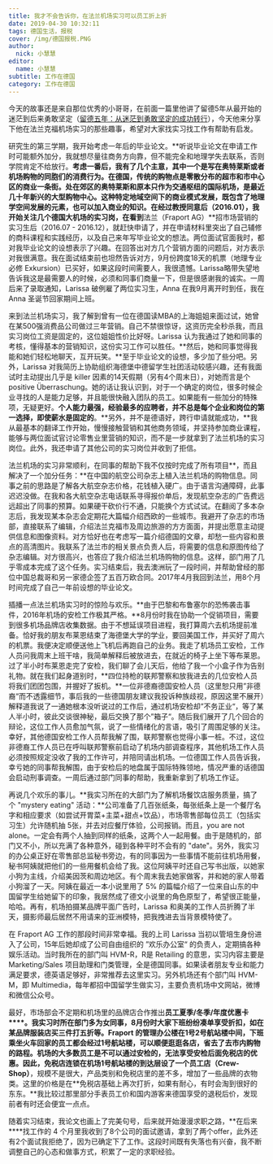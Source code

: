 ```yaml
---
title: 我才不会告诉你，在法兰机场实习可以员工折上折
date: 2019-04-30 10:32:11
tags: 德国生活，报税
cover: /img/德国报税.PNG
author: 
  nick: 小慧慧
editor:
  name: 小慧慧
subtitle: 工作在德国
category: 工作在德国
---
```


今天的故事还是来自那位优秀的小哥哥，在前面一篇里他讲了留德5年从最开始的迷茫到后来勇敢坚定（[留德五年：从迷茫到勇敢坚定的成功转行](http://mp.weixin.qq.com/s?__biz=MzI0OTE4MTY1Ng==&mid=2649565014&idx=1&sn=af2a953bd51d24e0fb462fa8acbf0866&chksm=f18ce3e1c6fb6af766c2b0026ad57560bb36aaef29ddc5270d9e043cabff473e9580f41e5c62&scene=21#wechat_redirect)），今天他来分享下他在法兰克福机场实习的那些趣事，希望对大家找实习找工作有帮助有启发。

  

研究生的第三学期，我开始考虑一年后的毕业论文。**听说毕业论文在申请工作时可能额外加分，我就想尽量往商务方向靠，但不能完全和地理学失去联系，否则学院肯定不给放行。**考虑一番后，我有了几个主意，其中一个是写在奥特莱斯或者机场购物的同胞们的消费行为。在德国，传统的购物点是零散分布的超市和市中心区的商业一条街。处在郊区的奥特莱斯和原本只作为交通枢纽的国际机场，是最近几十年新兴的大型购物中心。这种特定地域空间下的商业模式发展，既包含了地理学空间发展的元素，也可以加入商业的知识。在经过教授同意后（2016.01），我开始关注几个德国大机场的实习岗，在看到**法兰（Fraport AG）**招市场营销的实习生后（2016.07 - 2016.12），就赶快申请了，并在申请材料里突出了自己辅修的商科课程和实践经历，以及自己来年写毕业论文的想法。两位面试官面我时，都对我毕业论文的设想表示了兴趣。在回答出对方几个营销方面的问题后，对方表示对我很满意。我在面试结束前也坦然告诉对方，9月份跨度18天的机票（地理专业必修 Exkursion）已买好，如果这段时间需要人，我很遗憾。Larissa略带失望地告诉我这是最需要人的时候，必须和同事们商量一下，但是很感谢我的诚实。一周后来了录取通知，Larissa 破例雇了两位实习生，Anna 在我9月离开时到任，我在 Anna 圣诞节回家期间上班。

  

来到法兰机场实习，我了解到曾有一位在德国读MBA的上海姐姐来面过试，她曾在某500强消费品公司做过三年营销。自己不禁很惊讶，这资历完全秒杀我，而且实习岗位工资是固定的，这位姐姐性价比好呀。Larissa 认为我通过了她和同事的考核，懂得基本的营销知识，这份实习工作可以胜任。**然后，她和同事觉得我能和她们轻松地聊天，互开玩笑。**至于毕业论文的设想，多少加了些分吧。另外，Larissa 对我简历上协助组织海德堡中德留学生社团活动较感兴趣，还有我面试时主动提出几乎是 killer 因素的14天假期（另有4个周末日），对她而言是个 positive Überraschung。她的话让我认识到，对于一个确定的岗位，很多时候企业寻找的人是能力足够，并且能很快融入团队的员工。如果能有一些加分的特殊项，无疑更好。**个人能力最强，经验最多的应聘者，并不总是每个企业和岗位的第一选择，即使薪水是固定的**。**另外，并不是德语好，跨行申请就能成功，**我从最基本的翻译工作开始，慢慢接触营销和其他商务领域，并坚持参加商业课程，能够与两位面试官讨论零售业里营销的知识，而不是一步就拿到了法兰机场的实习岗位。此外，我还申请了其他公司的实习岗位并收到了拒信。



法兰机场的实习非常顺利，在同事的帮助下我不仅按时完成了所有项目**，而且解决了一个加分任务：**在中国的航空公司杂志上植入法兰机场的购物信息。同事之前的思路是了解各大航空杂志价格，花钱植入硬广。由于语言沟通障碍，此事迟迟没做。在我和各大航空杂志电话联系寻得报价单后，发现航空杂志的广告费远远超出了同事的预算。如果硬干砍价行不通，只能换个方式试试。在翻阅了多本杂志后，我发现某本杂志会定期花大篇幅介绍西欧的一些城市。我避开了杂志的市场部，直接联系了编辑，介绍法兰克福市及周边旅游的方方面面，并提出愿意主动提供信息和图像资料。对方恰好也在考虑写一篇介绍德国的文章，却愁一些内容和景点的高清图片。我联系了法兰市的相关景点负责人后，将需要的信息和原图传给了杂志编辑。对方很高兴，也答应了我介绍法兰机场购物的信息。这样，部门用了几乎零成本完成了这个任务。实习结束后，我去澳洲玩了一段时间，并帮助曾经的那位中国总裁哥和另一家德企签了五百万欧合同。2017年4月我回到法兰，用8个月时间完成了自己一年前设想的毕业论文。


插播一点法兰机场实习时的惊险与欢乐。**由于巴黎和布鲁塞尔的恐怖袭击事件，2016年机场的安检工作极其严格。**8月份时我在协助一个促销项目，需要到很多机场品牌店收集数据。由于不想延误项目进程，我打算周六去机场提前准备。恰好我的朋友布莱恩结束了海德堡大学的学业，要回美国工作，并买好了周六的机票。我便决定顺便送他上飞机后再跑自己的业务。我走了机场员工安检，工作人员问我周末上班干啥，我简单解释后被放进去，在就近的椅子上坐下等布莱恩。过了半小时布莱恩走完了安检，我们聊了会儿天后，他给了我一个小盒子作为告别礼物。就在我们起身道别时，**四位持枪的联邦警察和放我进去的几位安检人员将我们团团包围，并握好了扳机。**一位非德裔德国安检人员（这里恕只用”非德裔“而不透露细节，事后我的一些德国朋友建议我投诉种族歧视，原因这里不展开）解释道我说了一通她根本没听说过的工作后，通过机场安检却”不务正业“，等了某人半小时，彼此交谈很神秘，最后交换了那个”箱子“。随后我们展开了几个回合的辩论，这位工作人员愈加气氛，说了一些情绪化的言语，吸引了周围足够的关注。幸好，其他德国安检工作人员帮我解了围，联邦警察也觉得小事一桩。不过，这位非德裔工作人员已在呼叫联邦警察前启动了机场内部调查程序，其他机场工作人员必须按照规定没收了我的工作许可，并陪同请出机场。一位德国工作人员告诉我，幸亏她的同事帮我解围，由于安检后的地盘属于国际特殊领地，情况严重的话德国会启动刑事调查。一周后通过部门同事的帮助，我重新拿到了机场工作证。

  

再说几个欢乐的事儿。**我实习所在的大部门为了解机场餐饮店服务质量，搞了个 "mystery eating" 活动：**公司准备了几百张纸条，每张纸条上是一个餐厅名字和相应要求（如尝试开胃菜+主菜+甜点+饮品），市场零售部每位员工（包括实习生）允许随机抽 5张，并去对应餐厅体验，公司报销。而且，you are not alone。一定会有两个人抽到同样的纸条，这两个人一起用餐。由于是随机的，部门又不小，所以充满了各种意外，碰到各种平时不会有的 "date"。另外，我实习的办公桌正好在零售部总监秘书旁边，有的同事因为一些事情不能前往机场用餐，秘书阿姨就把他们的一些用餐机会给了我。这位阿姨平时还自己写书出版，以她家小狗为主线，介绍美因茨和周边地区。有个周末我去她家做客，并和她的家人带着小狗溜了一天。阿姨在最近一本小说里用了 5% 的篇幅介绍了一位来自山东的中国留学生给她留下的印象，我居然成了德文小说里的角色原型了，希望很正能量，哈哈。再有，机场拍摄某品牌平面广告时，Larissa 和奥美的工作人员折腾了半天，摄影师最后居然不用请来的亚洲模特，把我拽进去当背景模特使了。

  

在 Fraport AG 工作的那段时间非常幸福。我的上司 Larissa 当初以管培生身份进入了公司，15年后她却成了公司自由组织的 ”欢乐办公室“ 的负责人，定期搞各种娱乐活动。当时我所在的部门叫 HVM-R，R是 Retailing 的意思，实习内容主要是 Marketing/Sales 项目助理和门类管理，全是德国同事。如果读者朋友专业和能力满足要求，德英语足够好，非常推荐去这里实习。另外机场还有个部门叫 HVM-M，即 Multimedia，每年都招中国留学生做实习，主要负责机场中文网站，微博和微信公众号。

  


最好，市场部会不定期和机场里的品牌店合作推出**员工夏季/冬季/年度优惠卡****。**我实习时所在部门多为女同事，8月份时大家下班纷纷凑单享受折扣，如在某品牌服装店买三件打五折等。Fraport 的管理办公楼在1号2号航站楼中间，下班乘坐火车回家的员工都会经过1号航站楼，可以顺便逛逛各店，省去了去市内购物的路程。机场的大多数员工是不可以通过安检的，无法享受安检后面免税店的优惠。因此，免税店连锁在机场1号航站楼的到达层**设了一个员工店（Crew-Shop）**，规模不是很大，产品类别和免税店里的差不多，增加了一些品牌的衣物类。这里的价格是在**免税店基础上再次打折，如果有耐心，有时会淘到很好的东东。**我比较过那里部分手表员工价和国内游客来德国享受的退税后价，发现前者有时还会便宜一点点。

  

随着实习结束，我论文也画上了完美句号，后来就开始漫漫求职之路，**在后来****找工作的 4 个月里我收到了8个公司的面试邀请，拿到了两个offer，此外还有2个面试我拒绝了，因为已确定下了工作。这段时间既有失落也有兴奋，我不断调整自己的心态和做事方式，积累了一定的求职经验。